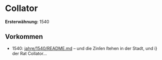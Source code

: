 # Collator

**Ersterwähnung:** 1540

## Vorkommen
- 1540: [jahre/1540/README.md](../jahre/1540/README.md) – und die Zinſen ſtehen in der Stadt, und i} der
Rat Collator...
